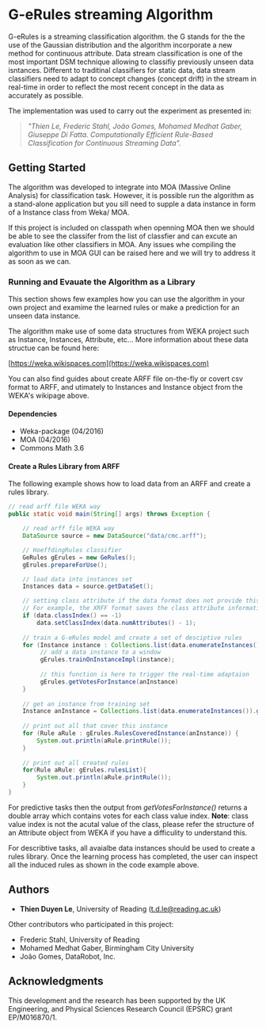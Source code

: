 # G-eRules streaming Algorithm
G-eRules is a streaming classification algorithm. the G stands for the the use of the Gaussian distribution and the algorithm incorporate a new method for continuous attribute. Data stream classification is one of the most important DSM technique allowing to classifiy previously unseen data isntances. Different to traditinal classifiers for static data, data stream classifiers need to adapt to concept changes (concept drift) in the stream in real-time in order to reflect the most recent concept in the data as accurately as possible.

The implementation was used to carry out the experiment as presented in:
> _"Thien Le, Frederic Stahl, João Gomes, Mohamed Medhat Gaber, Giuseppe Di Fatta. Computationally Efficient Rule-Based Classification for Continuous Streaming Data"._


## Getting Started
The algorithm was developed to integrate into MOA (Massive Online Analysis) for classification task. However, it is possible run the algorithm as a stand-alone application but you sill need to supple a data instance in form of a Instance class from Weka/ MOA.

If this project is included on classpath when openning MOA then we should be able to see the classifer from the list of classfier and can excute an evaluation like other classifiers in MOA. Any issues whe compiling the algorithm to use in MOA GUI can be raised here and we will try to address it as soon as we can.

### Running and Evauate the Algorithm as a Library
This section shows few examples how you can use the algorithm in your own project and examime the learned rules or make a prediction for an unseen data instance.

The algorithm make use of some data structures from WEKA project such as Instance, Instances, Attribute, etc... More information about these data structue can be found here:

[https://weka.wikispaces.com](https://weka.wikispaces.com)

You can also find guides about create ARFF file on-the-fly or covert csv format to ARFF, and utimately to Instances and Instance object from the WEKA's wikipage above.

#### Dependencies

* Weka-package (04/2016)
* MOA (04/2016)
* Commons Math 3.6

#### Create a Rules Library from ARFF
The following example shows how to load data from an ARFF and create a rules library. 

```java
// read arff file WEKA way
public static void main(String[] args) throws Exception {

    // read arff file WEKA way
    DataSource source = new DataSource("data/cmc.arff");

    // HoeffdingRules classifier
    GeRules gErules = new GeRules();
    gErules.prepareForUse();

    // load data into instances set
    Instances data = source.getDataSet();

    // setting class attribute if the data format does not provide this information
    // For example, the XRFF format saves the class attribute information as well
    if (data.classIndex() == -1)
    	data.setClassIndex(data.numAttributes() - 1);
    
    // train a G-eRules model and create a set of desciptive rules
    for (Instance instance : Collections.list(data.enumerateInstances())) {
         // add a data instance to a window
         gErules.trainOnInstanceImpl(instance);
         
         // this function is here to trigger the real-time adaptaion
         gErules.getVotesForInstance(anInstance)
    }
	
    // get an instance from training set
    Instance anInstance = Collections.list(data.enumerateInstances()).get(10);
    
    // print out all that cover this instance
    for (Rule aRule : gErules.RulesCoveredInstance(anInstance)) {
        System.out.println(aRule.printRule());
    }
    
    // print out all created rules 
    for(Rule aRule: gErules.rulesList){
        System.out.println(aRule.printRule());
    }
}
```

For predictive tasks then the output from _getVotesForInstance()_ returns a double array which contains votes for each class value index. **Note**: class value index is not the acutal value of the class, please refer the structure of an Attribute object from WEKA if you have a difficulity to understand this. 

For describtive tasks, all avaialbe data instances should be used to create a rules library. Once the learning process has completed, the user can inspect all the induced rules as shown in the code example above. 


## Authors
* **Thien Duyen Le**, University of Reading (t.d.le@reading.ac.uk)

Other contributors who participated in this project:

* Frederic Stahl, University of Reading
* Mohamed Medhat Gaber, Birmingham City University
* João Gomes, DataRobot, Inc.

## Acknowledgments
This development and the research has been supported by the UK Engineering, and Physical Sciences Research Council (EPSRC) grant EP/M016870/1.